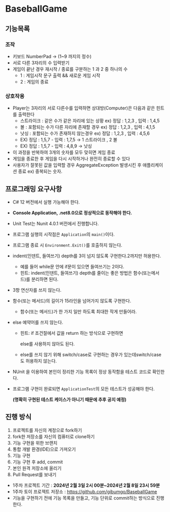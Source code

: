 # BaseballGame
## 기능목록

### 조작

- 키보드 NumberPad → (1~9 까지의 정수)
- 서로 다른 3자리의 수 입력받기
- 게임이 끝난 경우 재시작 / 종료를 구분하는 1 과 2 중 하나의 수
    - 1 : 게임시작 문구 출력 && 새로운 게임 시작
    - 2 :  게임의 종료

### 상호작용

- Player는 3자리의 서로 다른수를 입력하면 상대방(Computer)은 다음과 같은 힌트를 출력한다
    - 스트라이크 : 같은 수가 같은 자리에 있는 상황 ex) 정답 : 1,2,3 , 입력 : 1,4,5
    - 볼 : 포함되는 수가 다른 자리에 존재할 경우 ex) 정답 : 1,2,3 , 입력 : 4,1,5
    - 낫싱 : 포함되는 수가 존재하지 않는경우 ex) 정답 : 1,2,3 , 입력 : 4,5,6
    - EX) 정답 : 1,5,7  - 입력 : 1,7,5  → 1 스트라이크 , 2 볼
    - EX) 정답 : 1,5,7  - 입력 : 4,8,9  → 낫싱
- 이 과정을 반복하여 3개의 숫자를 모두 맞히면 게임 종료
- 게임을 종료한 후 게임을 다시 시작하거나 완전히 종료할 수 있다
- 사용자가 잘못된 값을 입력할 경우 AggregateException 발생시킨 후 애플리케이션 종료 ex) 중복되는 숫자.

## 프로그래밍 요구사항

- C# 12 버전에서 실행 가능해야 한다.
- **Console Application, .net8.0으로 정상적으로 동작해야 한다.**
- Unit Test는 Nunit 4.0.1 버전에서 진행합니다.
- 프로그램 실행의 시작점은 `Application`의 `main()`이다.
- 프로그램 종료 시 `Environment.Exit()`를 호출하지 않는다.
- indent(인덴트, 들여쓰기) depth를 3이 넘지 않도록 구현한다.2까지만 허용한다.
    - 예를 들어 while문 안에 if문이 있으면 들여쓰기는 2이다.
    - 힌트: indent(인덴트, 들여쓰기) depth를 줄이는 좋은 방법은 함수(또는메서드)를 분리하면 된다.
- 3항 연산자를 쓰지 않는다.
- 함수(또는 메서드)의 길이가 15라인을 넘어가지 않도록 구현한다.
    - 함수(또는 메서드)가 한 가지 일만 하도록 최대한 작게 만들어라.
- else 예약어를 쓰지 않는다.
    - 힌트: if 조건절에서 값을 return 하는 방식으로 구현하면
        
        else를 사용하지 않아도 된다.
        
    - else를 쓰지 않기 위해 switch/case로 구현하는 경우가 있는데switch/case도 허용하지 않는다.
- NUnit 을 이용하여 본인이 정리한 기능 목록이 정상 동작함을 테스트 코드로 확인한다.
- 프로그램 구현이 완료되면 `ApplicationTest`의 모든 테스트가 성공해야 한다.
    
    **(명확히 구현된 테스트 케이스가 아니기 때문에 추후 공지 예정)**
    

## 진행 방식

1. 프로젝트를 자신의 계정으로 fork하기
2. fork한 저장소를 자신의 컴퓨터로 clone하기
3. 기능 구현을 위한 브랜치
4. 통합 개발 환경(IDE)으로 가져오기
5. 기능 구현
6. 기능 구현 후 add, commit
7. 본인 원격 저장소에 올리기
8. Pull Request를 보내기
- 1주차 프로젝트 기간 : **2024년 2월 3일 2시 00분~2024년 2월 8일 23시 59분**
- 1주차 토이 프로젝트 저장소 : https://github.com/gibumgo/BaseballGame
- 기능을 구현하기 전에 기능 목록을 만들고, 기능 단위로 commit하는 방식으로 진행한다.
